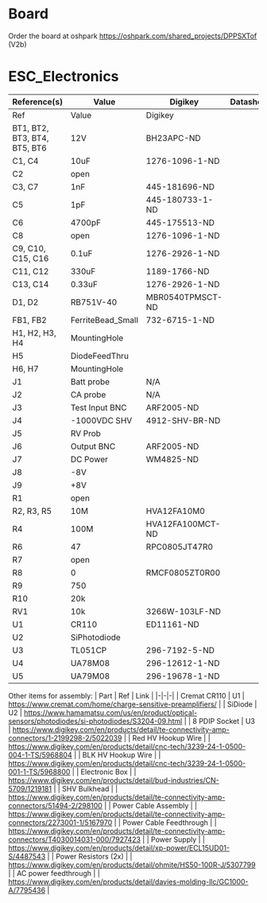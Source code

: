 # Board
Order the board at oshpark https://oshpark.com/shared_projects/DPPSXTof (V2b)

# ESC_Electronics

|Reference(s)|Value|Digikey|Datasheet|
|-|-|-|-|
| Ref | Value | Digikey |
| BT1, BT2, BT3, BT4, BT5, BT6 | 12V | BH23APC-ND |
| C1, C4 | 10uF | 1276-1096-1-ND |
| C2 | open |  |
| C3, C7 | 1nF | 445-181696-ND |
| C5 | 1pF | 445-180733-1-ND |
| C6 | 4700pF | 445-175513-ND |
| C8 | open | 1276-1096-1-ND |
| C9, C10, C15, C16 | 0.1uF | 1276-2926-1-ND |
| C11, C12 | 330uF | 1189-1766-ND |
| C13, C14 | 0.33uF | 1276-2926-1-ND |
| D1, D2 | RB751V-40 | MBR0540TPMSCT-ND |
| FB1, FB2 | FerriteBead_Small | 732-6715-1-ND |
| H1, H2, H3, H4 | MountingHole |  |
| H5 | DiodeFeedThru |  |
| H6, H7 | MountingHole |  |
| J1 | Batt probe | N/A |
| J2 | CA probe | N/A |
| J3 | Test Input BNC | ARF2005-ND |
| J4 | -1000VDC SHV | 4912-SHV-BR-ND |
| J5 | RV Prob |  |
| J6 | Output BNC | ARF2005-ND |
| J7 | DC Power | WM4825-ND |
| J8 | -8V |  |
| J9 | +8V |  |
| R1 | open |  |
| R2, R3, R5 | 10M | HVA12FA10M0 |
| R4 | 100M | HVA12FA100MCT-ND |
| R6 | 47 | RPC0805JT47R0 |
| R7 | open |  |
| R8 | 0 | RMCF0805ZT0R00 |
| R9 | 750 |  |
| R10 | 20k |  |
| RV1 | 10k | 3266W-103LF-ND |
| U1 | CR110 | ED11161-ND |
| U2 | SiPhotodiode |  |
| U3 | TL051CP | 296-7192-5-ND |
| U4 | UA78M08 | 296-12612-1-ND |
| U5 | UA79M08 | 296-19678-1-ND |

Other items for assembly:
| Part | Ref | Link |
|-|-|-|
| Cremat CR110 | U1 | https://www.cremat.com/home/charge-sensitive-preamplifiers/ |
| SiDiode | U2 | https://www.hamamatsu.com/us/en/product/optical-sensors/photodiodes/si-photodiodes/S3204-09.html |
| 8 PDIP Socket | U3 |  https://www.digikey.com/en/products/detail/te-connectivity-amp-connectors/1-2199298-2/5022039 |
| Red HV Hookup Wire | | https://www.digikey.com/en/products/detail/cnc-tech/3239-24-1-0500-004-1-TS/5968804 |
| BLK HV Hookup Wire | | https://www.digikey.com/en/products/detail/cnc-tech/3239-24-1-0500-001-1-TS/5968800 |
| Electronic Box | | https://www.digikey.com/en/products/detail/bud-industries/CN-5709/1219181 |
| SHV Bulkhead | | https://www.digikey.com/en/products/detail/te-connectivity-amp-connectors/51494-2/298100 |
| Power Cable Assembly | | https://www.digikey.com/en/products/detail/te-connectivity-amp-connectors/2273001-1/5167970 |
| Power Cable Feedthrough | | https://www.digikey.com/en/products/detail/te-connectivity-amp-connectors/T4030014031-000/7927423 |
| Power Supply | | https://www.digikey.com/en/products/detail/xp-power/ECL15UD01-S/4487543 |
| Power Resistors (2x) | | https://www.digikey.com/en/products/detail/ohmite/HS50-100R-J/5307799 |
| AC power feedthrough | | https://www.digikey.com/en/products/detail/davies-molding-llc/GC1000-A/7795436 |